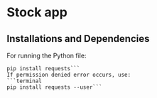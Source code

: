 # Stock app

## Installations and Dependencies

For running the Python file:
```terminal 
pip install requests```
If permission denied error occurs, use:
```terminal 
pip install requests --user```
